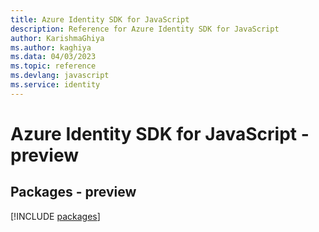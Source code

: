 ```yaml
---
title: Azure Identity SDK for JavaScript
description: Reference for Azure Identity SDK for JavaScript
author: KarishmaGhiya
ms.author: kaghiya
ms.data: 04/03/2023
ms.topic: reference
ms.devlang: javascript
ms.service: identity
---
```

# Azure Identity SDK for JavaScript - preview
## Packages - preview
[!INCLUDE [packages](identity-index.md)]